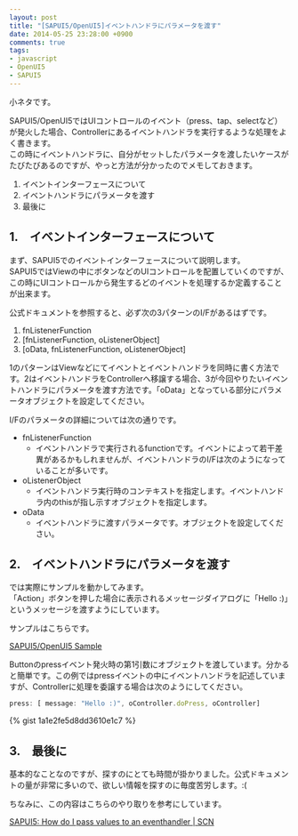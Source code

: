 ```yaml
---
layout: post
title: "[SAPUI5/OpenUI5]イベントハンドラにパラメータを渡す"
date: 2014-05-25 23:28:00 +0900
comments: true
tags: 
- javascript
- OpenUI5
- SAPUI5
---
```


小ネタです。

SAPUI5/OpenUI5ではUIコントロールのイベント（press、tap、selectなど）が発火した場合、Controllerにあるイベントハンドラを実行するような処理をよく書きます。  
この時にイベントハンドラに、自分がセットしたパラメータを渡したいケースがたびたびあるのですが、やっと方法が分かったのでメモしておきます。

<!-- more -->

1.  イベントインターフェースについて
2.  イベントハンドラにパラメータを渡す
3.  最後に

## 1.　イベントインターフェースについて 

まず、SAPUI5でのイベントインターフェースについて説明します。  
SAPUI5ではViewの中にボタンなどのUIコントロールを配置していくのですが、この時にUIコントロールから発生するどのイベントを処理するか定義することが出来ます。

公式ドキュメントを参照すると、必ず次の3パターンのI/Fがあるはずです。

1.  fnListenerFunction
2.  [fnListenerFunction, oListenerObject]
3.  [oData, fnListenerFunction, oListenerObject]

1のパターンはViewなどにてイベントとイベントハンドラを同時に書く方法です。2はイベントハンドラをControllerへ移譲する場合、3が今回やりたいイベントハンドラにパラメータを渡す方法です。「oData」となっている部分にパラメータオブジェクトを設定してください。

I/Fのパラメータの詳細については次の通りです。


*   fnListenerFunction
    *   イベントハンドラで実行されるfunctionです。イベントによって若干差異があるかもしれませんが、イベントハンドラのI/Fは次のようになっていることが多いです。
*   oListenerObject
    *   イベントハンドラ実行時のコンテキストを指定します。イベントハンドラ内のthisが指し示すオブジェクトを指定します。
*   oData
    *   イベントハンドラに渡すパラメータです。オブジェクトを設定してください。

## 2.　イベントハンドラにパラメータを渡す


では実際にサンプルを動かしてみます。  
「Action」ボタンを押した場合に表示されるメッセージダイアログに「Hello :)」というメッセージを渡すようにしています。

サンプルはこちらです。

<a class="jsbin-embed" href="http://jsbin.com/cihoxu/1/embed?output">SAPUI5/OpenUI5 Sample</a><script src="http://static.jsbin.com/js/embed.js"></script>

Buttonのpressイベント発火時の第1引数にオブジェクトを渡しています。分かると簡単です。この例ではpressイベントの中にイベントハンドラを記述していますが、Controllerに処理を委譲する場合は次のようにしてください。

```js
press: [ message: "Hello :)", oController.doPress, oController]
```

{% gist 1a1e2fe5d8dd3610e1c7 %}

## 3.　最後に
 
基本的なことなのですが、探すのにとても時間が掛かりました。公式ドキュメントの量が非常に多いので、欲しい情報を探すのに毎度苦労します。:(

ちなみに、この内容はこちらのやり取りを参考にしています。

[SAPUI5: How do I pass values to an eventhandler | SCN](http://scn.sap.com/thread/3442827)